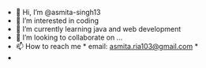 - 👋 Hi, I’m @asmita-singh13
- 👀 I’m interested in coding
- 🌱 I’m currently learning java and web development
- 💞️ I’m looking to collaborate on ...
- 📫 How to reach me * email: asmita.ria103@gmail.com *
- 

<!---
asmita-singh13/asmita-singh13 is a ✨ special ✨ repository because its `README.md` (this file) appears on your GitHub profile.
You can click the Preview link to take a look at your changes.
--->
